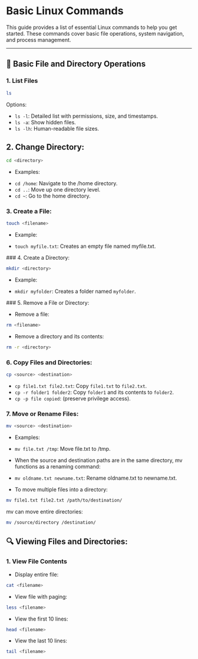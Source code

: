 # Basic Linux Commands

This guide provides a list of essential Linux commands to help you get started. These commands cover basic file operations, system navigation, and process management.

---



## 📂 Basic File and Directory Operations

### 1. List Files
```bash
ls
```
Options:
* `ls -l`: Detailed list with permissions, size, and timestamps.
* `ls -a`: Show hidden files.
* `ls -lh`: Human-readable file sizes.

## 2. Change Directory:

```sh
cd <directory>
```
* Examples:
- `cd /home`: Navigate to the /home directory.
- `cd ..`: Move up one directory level.
- `cd ~`: Go to the home directory.

### 3. Create a File:
```sh
touch <filename>
```
* Example:
- `touch myfile.txt`: Creates an empty file named myfile.txt.

### 4. Create a Directory:
```sh
mkdir <directory>
```
* Example:
- `mkdir myfolder`: Creates a folder named `myfolder`.

### 5. Remove a File or Directory:
* Remove a file:
```sh
rm <filename>
```
* Remove a directory and its contents:
```sh
rm -r <directory>
```
### 6. Copy Files and Directories:
```sh
cp <source> <destination>
```
- `cp file1.txt file2.txt`: Copy `file1.txt` to `file2.txt`.
- `cp -r folder1 folder2`: Copy `folder1` and its contents to `folder2`.
- `cp -p file copied`:    (preserve privilege access).

### 7. Move or Rename Files:

```sh
mv <source> <destination>
```
* Examples:
- `mv file.txt /tmp`: Move file.txt to /tmp.
* When the source and destination paths are in the same directory, mv functions as a renaming command:
- `mv oldname.txt newname.txt`: Rename oldname.txt to newname.txt.
* To move multiple files into a directory:
```sh
mv file1.txt file2.txt /path/to/destination/
```
mv can move entire directories:
```sh
mv /source/directory /destination/
```

## 🔍 Viewing Files and Directories:
### 1. View File Contents
* Display entire file:
```sh
cat <filename>
```
* View file with paging:
```sh
less <filename>
```
* View the first 10 lines:
```sh
head <filename>
```
* View the last 10 lines:
```sh
tail <filename>
```
